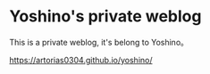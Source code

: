 # **Yoshino's private weblog**

This is a private weblog, it's belong to Yoshino。

<https://artorias0304.github.io/yoshino/>